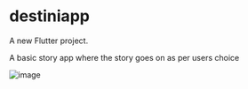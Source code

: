 # destiniapp

A new Flutter project.

A basic story app where the story goes on as per users choice

![image](https://github.com/Amal642/storyapp-flutter/assets/55709461/79a751ed-dcf7-4845-9484-313ea4bbb489)


